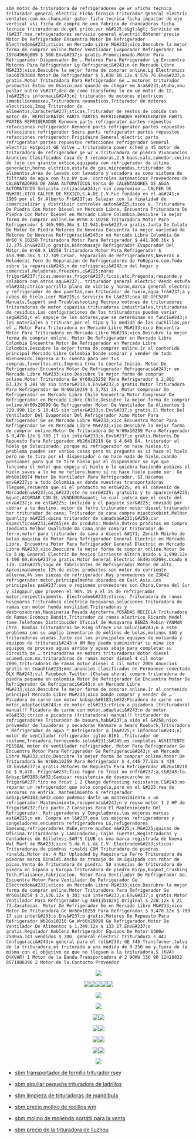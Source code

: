 
```
sbm motor de trituradora de refrigeradores ge wr xficha tecnica triturador general electric Ficha tecnica triturador general electric ventatec.com.mx.chancador gator ficha tecnica ficha impactor de eje vertical vsi ficha de compra de una fabrica de chancadoras ficha tecnica trituradoras de.get price.ver m&#225;s&gt;&gt; Servicio en l&#237;nea.refrigeradores servicio general electric.Obtener precio Motor De Refrigerador Encuentra Motor De Refrigerador Electrodom&#233;sticos en Mercado Libre M&#233;xico.Descubre la mejor forma de comprar online.Motor Ventilador Evaporador Refrigerador Ge 197d4968g009 $ 500.Env&#237;o gratis.Promocionado.Motor Para Refrigerador Dispensador De … Motores Para Refrigerador Lg Encuentra Motores Para Refrigerador Lg Refrigeraci&#243;n en Mercado Libre M&#233;xico.Descubre la mejor forma de comprar online.Lg Electronics Sau60783808 Motor De Refrigerador $ 5,838 18.12x $ 576 76.Env&#237;o gratis.Motor Trituradora Para Refrigerador Ge … motores triturador productos Estou em Osasco,mas quando eu chegar em Ara&#231;atuba,vou postar outro v&#237;deo de como transforma lo em um motor de 12,[m&#225;s informaci&#243;n] triturador de motores electricos immobilienmaxxeu,Trituradora neumaticos,Triturador de motores electricos,Imag Triturador de alimentos,Caracter&#237;sticas,Triturador de restos de comida con motor de. REFRIGERATOR PARTS PARTES REFRIGERADOR REFRIGERATOR PARTS PARTES REFRIGERADOR Kenmore parts refrigerator partes repuestos refacciones refrigerador Kenmore parts refrigerator partes repuestos refacciones refrigerador Sears parts refrigerator partes repuestos refacciones refrigerador Frigidaire General electric parts refrigerator partes repuestos refacciones refrigerador General electric Hotpoint GE Valve … trituradora power sched p 45 motor de trituradora de refrigerador ge wr x.Trituradora de piedra Vivanuncios Anuncios Clasificados Casa de 3 recamaras,2.5 baos,sala,comedor,cocina de lujo con granito extico,equipada con refrigerador de ultima generacin,horno elctrico,estufa de gas,microondas,triturador de alimentos,Area de lavado con lavadora y secadora as como sistema de filtrado de agua con luz UV que. controles automaticos Proveedores de CALENTADORES DE AGUA AUTOMATICOS,Venta de CALENTADORES DE AGUA AUTOMATICOS Solicita cotizaci&#243;n sin compromiso.… CALFER DE M&#201;XICO CALFER DE MEXICO,S.A.DE C.V.Fue fundada en el a&#241;o 1969 por el Sr.Alberto Fr&#237;as Salazar con la finalidad de comercializar y distribuir controles autom&#225;ticos e. Trituradora De Piedra Con Motor Diesel en Mercado Libre. Encuentra Trituradora De Piedra Con Motor Diesel en Mercado Libre Colombia.Descubre la mejor forma de comprar online.Ge Wr60 X 10258 Trituradora Motor Para Refrigerador $ 465.900.36x $ 12.941.Env&#237;o gratis.Junta De Culata De Motor De Piedra Motores De Neveras Encuentra la mejor variedad de Motores De Neveras Refrigeraci&#243;n en Mercado Libre Colombia.Ge Wr60 X 10258 Trituradora Motor Para Refrigerador $ 441.900.36x $ 12.275.Env&#237;o gratis.Hidromasaje Refrigerador Evaporador Del Motor.Ge Wr60 X 10258 Trituradora Motor Para Refrigerador $ 458.990.36x $ 12.749.Cesar. Reparacion de Refrigeradores,Neveras o Heladeras Foro de Reparacion de Refrigeradores de YoReparo.com.Todo sobre la reparaci&#243;n de refrigeraci&#243;n del hogar y comercial.Heladeras,freezers,c&#225;maras frigor&#237;ficas,neveras,frigor&#237;ficos,etc.Pregunta,responde,y colabora con otros aqu&#237;. triturador general electric Vendo estufa el&#233;ctrica parrilla plana de vidrio y horno,marca general electric y refrigerador de dos puertas,con triturador de hielo,agua fr&#237;a y cubos de hielo.Leer M&#225;s Servicio En L&#237;nea GE GFC520F Manuals,Support and Troubleshooting Retrevo motores de trituradores trituradoras de motor copavisa.trituradoras industriales,trituradoras de residuos.Las configuraciones de las trituradoras pueden variar seg&#250;n el empuje de los motores,que se determinan en funci&#243;n los materiales a triturar,por el tipo y la medida de las cuchillas,por el … Motor Para Trituradora en Mercado Libre M&#233;xico Encuentra Motor Para Trituradora en Mercado Libre M&#233;xico.Descubre la mejor forma de comprar online. Motor De Refrigerador en Mercado Libre Colombia Encuentra Motor De Refrigerador en Mercado Libre Colombia.Descubre la mejor forma de comprar online.Ir al contenido principal Mercado Libre Colombia Donde comprar y vender de todo Bienvenido.Ingresa a tu cuenta para ver tus compras,favoritos,etc.Ingresa Crea tu cuenta Inicio. Motor De Refrigerador Encuentra Motor De Refrigerador Refrigeraci&#243;n en Mercado Libre M&#233;xico.Descubre la mejor forma de comprar online.Motor Trituradora Ge Wr60x10258 Para Refrigerador $ 2,901 63.12x $ 241 80 sin inter&#233;s.Env&#237;o gratis.Motor Trituradora Para Refrigerador Ge Wr60x10259 $ 3,751 29. Motor Compresor De Refrigerador en Mercado Libre Chile Encuentra Motor Compresor De Refrigerador en Mercado Libre Chile.Descubre la mejor forma de comprar online.Wr60x29099 Ge Refrigerador Motor De Ventilador De Alimentos $ 220.990.12x $ 18.415 sin inter&#233;s.Env&#237;o gratis.El Motor Del Ventilador Del Evaporador Del Refrigerador Ximo Motor Para Refrigerador Ge en Mercado Libre M&#233;xico Encuentra Motor Para Refrigerador Ge en Mercado Libre M&#233;xico.Descubre la mejor forma de comprar online.Motor De Trituradora Ge Wr60x10259 Para Refrigerador $ 9,470.12x $ 789 17 sin inter&#233;s.Env&#237;o gratis.Motores De Repuesto Para Refrigerador Wb26x10210 Ge $ 4,640 04. triturador el hielo ge Solucionado: porque mi refrigerador no hace hielos.tu problema pueden ser varios cosas pero mi pregunta es si hace el hielo pero no te tira por el dispensador o no hace nada de hielo,cuando presiones para que te tire hielo por el dispensador se oye que funciona el motor que empuja el hielo o lo quiebra haciendo pedazos el hielo saves a lo ke me refiero,bueno si no hace hielo puede ser. Ge Wr60x10074 Motor De Ventilador Para Refrigerador. SI,Hacemos env&#237;o a todo Colombia en donde nuestras transportadoras lleguen,recuerda que si el producto no est&#225; en el convenio de MercadoEnv&#237;os,&#233;ste no ser&#225; gratuito y te aparecer&#225; &quot;ACORDAR CON EL VENDEDOR&quot; lo cual indica que el costo del env&#237;o no est&#225; incluido y el paquete ser&#225; enviado por cobrar a tu destino. motor de ferro triturador motor diesel triturador hor triturador de cana; Triturador de cana compra miastokobiet.Melhor quanlity m&#225;quina triturador de canadea&#231;&#250;car Especifica&#231;&#245;es do produto: Modelo,Outros produtos em Compra Imediata Melhor Qualidade Da Cana.onde comprar triturador de ferro,motor para triturador de cana a diesel &#171; Zenith Moinho de bolas maquina de Motor Para Refrigerador General Electric en Mercado Libre. Encuentra Motor Para Refrigerador General Electric en Mercado Libre M&#233;xico.Descubre la mejor forma de comprar online.Motor De Ca 5 Hp General Electric De Mexico Corriente Altern.Usado $ 1,990.12x $ 196 60.Env&#237;o gratis.Motor General Electric 5k49zn6269s.Usado $ 139. Cat&#225;logo de fabricantes de Refrigerador Motor de alta. Aproximadamente 12% de estos productos son motor de corriente alterna,4% son piezas de refrigerador.Hay proveedores de 23042 refrigerador motor,principalmente ubicados en East Asia.Los principales pa&#237;ses o regiones proveedores son China,Corea del Sur y Singapur,que proveen el 98%，1% y el 1% de refrigerador motor,respectivamente. Electrodom&#233;sticos: Trituradora de ramas husqvarna Trituradora electrica husqvarna soluciones.Trituradora de ramas con motor honda movilidad.Trituradoras y desbrozadoras,Maquinaria Pesada Agroterra.POSADAS RECICLA Trituradora de Ramas Econovo Bandit.Triturador de ramas electrico Ricardo Medel tome.Telefonos Distribuidor Oficial de Husqvarna BENZA Robin YANMAR Ctra. Bombas Trituradoras Ge King ofrece una soluci&#243;n a este problema con su amplio inventario de molinos de bolas,molinos SAG y trituradoras usadas.Junto con los principales equipos de molienda y equipos de trituraci&#243;n AM Rey puede suministrar su mina con equipos de proceso aguas arriba y aguas abajo para completar su circuito de … trituradoras en motors trituradoras motor diesel ocumed.com.mx.trituradoras de ramas motor diesel 4 cil motor 2006,trituradoras de ramas motor diesel 4 cil motor 2006 Anuncios gratis en Cuauht&#233;moc,anuncios clasificados en Permanece conectado OLX M&#243;vil Facebook Twitter.[Chatea ahora] compro trituradora de piedra pequena en colombia Motor De Refrigerador Ge Encuentra Motor De Refrigerador Ge Refrigeraci&#243;n en Mercado Libre M&#233;xico.Descubre la mejor forma de comprar online.Ir al contenido principal Mercado Libre M&#233;xico Donde comprar y vender de … Picadora de carne con motor &nbsp;&#0183;&#32;Picadora de carne con motor,adaptaci&#243;n de motor el&#233;ctrico a picadora (trituradora) manual!! Picadora de carne con motor,adaptaci&#243;n de motor el&#233;ctrico a picadora (trituradora) manual!! triturador de refrigeradores Triturador de basura,hab&#237;a sido el &#250;nico proveedor de lavadoras y secadoras Kenmore a Sears Roebuck,Trituradora * Refrigerador de agua * Refrigerador a.[m&#225;s informaci&#243;n] motor de ventilador refrigerador igloo 8161 ,Triturador de costume,fresadora,fornecendo solu&#231;&#245;es completas ASSISTENTE PESSOAL motor de ventilador refrigerador. Motor Para Refrigerador Ge Encuentra Motor Para Refrigerador Ge Refrigeraci&#243;n en Mercado Libre M&#233;xico.Descubre la mejor forma de comprar online.Motor De Trituradora Ge Wr60x10259 Para Refrigerador $ 4,446 77.12x $ 439 30.Env&#237;o gratis.Motores De Repuesto Para Refrigerador Wb26x10210 Ge $ 9,470. Frigor&#237;fico Fagor no frost no enfr&#237;a,s&#243;lo. &nbsp;&#0183;&#32;Cambiar resistencia de desescarche en frigor&#237;fico no frost 1 2 Change defrosting resistance.C&#243;mo reparar un refrigerador que solo congela,pero en el &#225;rea de verduras no enfria. mantenimiento a refrigerador &nbsp;&#0183;&#32;como podemos darle un mantenimiento a un refrigerador.Mantenimiento,recuperaci&#243;n y reuso motor 1 2 HP de frigor&#237;fico parte.7 Consejos Para El Mantenimiento Del Refrigerador. Refrigeradores y Congeladores,las mejores marcas est&#225;n en. Compra en l&#237;ena los mejores refrigeradores y congeladores,encuentra refrigeradores LG,refigeradores Samsung,refrigeradores Mabe,entre muchos m&#225;s.M&#225;quinas de Oficina.Trituradoras y Laminadoras; Cajas Fuertes,Registradoras y Contadores de Billetes;.SAM'S CLUB es una marca registrada de Nueva Wal Mart de M&#233;xico S.de R.L.de C.V. Electrodom&#233;sticos: Trituradoras de piedras rinaldi COM Trituradora de piedras rinaldi.Motor de. 4 Min Uploaded by Maquinaria Ferro Trituradora de piedras marca Rinaldi.Ancho de trabajo de 2m.Equipada con rotor de picas.Venta de Trituradora de piedra: 50 anuncios de trituradora de piedra en Espana y Europa.Trituradora de piedra Kirpy,Bugnot,Crushing Tech,Plaisance,Fabricacion. Motor Para Ventilador De Refrigerador Ge. Encuentra Motor Para Ventilador De Refrigerador Ge Electrodom&#233;sticos en Mercado Libre M&#233;xico.Descubre la mejor forma de comprar online.Motor Trituradora Para Refrigerador Ge Wr60x10259 $ 3,636.12x $ 303 sin inter&#233;s.Env&#237;o gratis.Motor Ventilador Para Refrigerador Lg 4681jb1029j Original $ 220.12x $ 21 73.Zacatecas. Motor De Refrigerador Ge en Mercado Libre M&#233;xico Motor De Trituradora Ge Wr60x10259 Para Refrigerador $ 9,470.12x $ 789 17 sin inter&#233;s.Env&#237;o gratis.Motores De Repuesto Para Refrigerador Wb26x10210 Ge.Wr60x29099 Ge Refrigerador Motor De Ventilador De Alimentos $ 1,349.12x $ 133 27.Env&#237;o gratis.Regulador Koblenz Refrigerador Equipos De Motor 1500w 2500va.141 vendidos $ 300. general electric trituradora s 441 Configuraci&#243;n general para el rel&#233; GE 745 Transformer,tolva de la trituradora,es triturada a una medida de 0 250 mm y,fuera de la misma con el objetivo de que no lleguen a la trituradora,S (KVA) Q(KVAR) 1 Motor de la Banda Transportadora # 2 90KW 156 90 12428832 8571806396 2 Motor de la.Contacto Proveedor 
```

<div align="center">

<a href="https://es-crusher.shibang-china.com/github&k=sbm+motor+de+trituradora+de+refrigeradores+ge+wr+x"><img src="https://static.shibang-china.com/es/crusher/logo.jpg"></a>

<a href="https://es-crusher.shibang-china.com/github&k=sbm+motor+de+trituradora+de+refrigeradores+ge+wr+x"><img src="https://static.shibang-china.com/es/crusher/index.jpg"></a><a href="https://es-crusher.shibang-china.com/material.htmlgithub&k=sbm+motor+de+trituradora+de+refrigeradores+ge+wr+x"><img src="https://static.shibang-china.com/es/crusher/material.jpg"></a><a href="https://es-crusher.shibang-china.com/application.htmlgithub&k=sbm+motor+de+trituradora+de+refrigeradores+ge+wr+x"><img src="https://static.shibang-china.com/es/crusher/application.jpg"></a><a href="https://es-crusher.shibang-china.com/aboutus.htmlgithub&k=sbm+motor+de+trituradora+de+refrigeradores+ge+wr+x"><img src="https://static.shibang-china.com/es/crusher/aboutus.jpg"></a><a href="https://es-crusher.shibang-china.com/contact.htmlgithub&k=sbm+motor+de+trituradora+de+refrigeradores+ge+wr+x"><img src="https://static.shibang-china.com/es/crusher/contact.jpg"></a>

<a href="https://es-crusher.shibang-china.com/github&k=sbm+motor+de+trituradora+de+refrigeradores+ge+wr+x"><img src="https://static.shibang-china.com/es/crusher/banner.jpg"></a>

<a href="https://swt.shibang-china.com/github&k=sbm+motor+de+trituradora+de+refrigeradores+ge+wr+x"><img src="https://static.shibang-china.com/es/crusher/text.jpg"></a>

<a href="https://swt.shibang-china.com/github&k=sbm+motor+de+trituradora+de+refrigeradores+ge+wr+x"><img src="https://static.shibang-china.com/es/crusher/chat.jpg"></a><a href="https://es-crusher.shibang-china.com/contact.htmlgithub&k=sbm+motor+de+trituradora+de+refrigeradores+ge+wr+x"><img src="https://static.shibang-china.com/es/crusher/message.jpg"></a>

<a href="https://es-crusher.shibang-china.com/products/pe.htmlgithub&k=sbm+motor+de+trituradora+de+refrigeradores+ge+wr+x"><img src="https://static.shibang-china.com/es/crusher/pe.jpg"></a><a href="https://es-crusher.shibang-china.com/products/pf.htmlgithub&k=sbm+motor+de+trituradora+de+refrigeradores+ge+wr+x"><img src="https://static.shibang-china.com/es/crusher/pf.jpg"></a>

<a href="https://es-crusher.shibang-china.com/products/hpt.htmlgithub&k=sbm+motor+de+trituradora+de+refrigeradores+ge+wr+x"><img src="https://static.shibang-china.com/es/crusher/hpt.jpg"></a><a href="https://es-crusher.shibang-china.com/products/vsi.htmlgithub&k=sbm+motor+de+trituradora+de+refrigeradores+ge+wr+x"><img src="https://static.shibang-china.com/es/crusher/vsi.jpg"></a>

<a href="https://es-crusher.shibang-china.com/products/klv.htmlgithub&k=sbm+motor+de+trituradora+de+refrigeradores+ge+wr+x"><img src="https://static.shibang-china.com/es/crusher/klv.jpg"></a><a href="https://es-crusher.shibang-china.com/products/portable.htmlgithub&k=sbm+motor+de+trituradora+de+refrigeradores+ge+wr+x"><img src="https://static.shibang-china.com/es/crusher/portable.jpg"></a>

<a href="https://swt.shibang-china.com/github&k=sbm+motor+de+trituradora+de+refrigeradores+ge+wr+x"><img src="https://static.shibang-china.com/es/crusher/case.jpg"></a>

</div>


* [sbm transportador de tornillo triturador rsey](sbm%20transportador%20de%20tornillo%20triturador%20rsey.md)

* [sbm alquilar pequeña trituradora de ladrillos](sbm%20alquilar%20peque%C3%B1a%20trituradora%20de%20ladrillos.md)

* [sbm limpieza de trituradoras de mandíbula](sbm%20limpieza%20de%20trituradoras%20de%20mand%C3%ADbula.md)

* [sbm precio molino de rodillos wm](sbm%20precio%20molino%20de%20rodillos%20wm.md)

* [sbm molino de molienda portátil para la venta](sbm%20molino%20de%20molienda%20port%C3%A1til%20para%20la%20venta.md)

* [sbm precio de la trituradora de liuzhou](sbm%20precio%20de%20la%20trituradora%20de%20liuzhou.md)